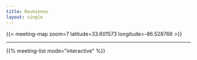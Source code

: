 ```yaml
---
title: Reuniones
layout: single
---
```


{{< meeting-map zoom=7 latitude=33.601573 longitude=-86.528766 >}}

----

{{% meeting-list mode="interactive" %}}
